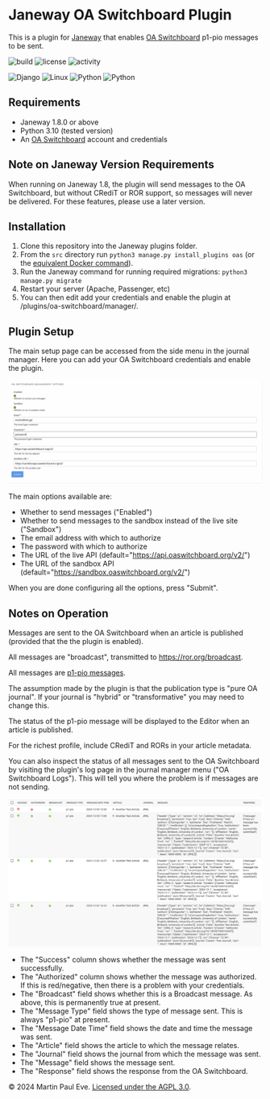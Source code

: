 # Janeway OA Switchboard Plugin
This is a plugin for [Janeway](https://janeway.systems/) that enables [OA Switchboard](https://www.oaswitchboard.org/) p1-pio messages to be sent.

![build](https://img.shields.io/github/actions/workflow/status/openlibhums/oaswitchboard/linting.yaml) ![license](https://img.shields.io/github/license/openlibhums/oaswitchboard) ![activity](https://img.shields.io/github/last-commit/openlibhums/oaswitchboard)

![Django](https://img.shields.io/badge/Django-%23FF9900.svg?style=for-the-badge&logo=django&logoColor=white) ![Linux](https://img.shields.io/badge/Linux-FCC624?style=for-the-badge&logo=linux&logoColor=black) ![Python](https://img.shields.io/badge/python-3670A0?style=for-the-badge&logo=python&logoColor=ffdd54) ![Python](https://img.shields.io/badge/janeway-000000?style=for-the-badge&logo=janeway&logoColor=ffdd54)

## Requirements
* Janeway 1.8.0 or above
* Python 3.10 (tested version)
* An [OA Switchboard](https://www.oaswitchboard.org/) account and credentials

## Note on Janeway Version Requirements
When running on Janeway 1.8, the plugin will send messages to the OA Switchboard, but without CRediT or ROR support, so messages will never be delivered. For these features, please use a later version.

## Installation
1. Clone this repository into the Janeway plugins folder.
2. From the `src` directory run `python3 manage.py install_plugins oas` (or the [equivalent Docker command](https://janeway.readthedocs.io/en/latest/dev/installation.html)).
3. Run the Janeway command  for running required migrations: `python3 manage.py migrate`
4. Restart your server (Apache, Passenger, etc)
5. You can then edit add your credentials and enable the plugin at <journal>/plugins/oa-switchboard/manager/.

## Plugin Setup
The main setup page can be accessed from the side menu in the journal manager. Here you can add your OA Switchboard credentials and enable the plugin.

![The setup page](docs/setup_page.png)

The main options available are:

* Whether to send messages ("Enabled")
* Whether to send messages to the sandbox instead of the live site ("Sandbox")
* The email address with which to authorize
* The password with which to authorize
* The URL of the live API (default="https://api.oaswitchboard.org/v2/")
* The URL of the sandbox API (default="https://sandbox.oaswitchboard.org/v2/")

When you are done configuring all the options, press "Submit".

## Notes on Operation
Messages are sent to the OA Switchboard when an article is published (provided that the the plugin is enabled).

All messages are "broadcast", transmitted to https://ror.org/broadcast.

All messages are [p1-pio messages](https://www.oaswitchboard.org/blog-post-16oct2022).

The assumption made by the plugin is that the publication type is "pure OA journal". If your journal is "hybrid" or "transformative" you may need to change this.

The status of the p1-pio message will be displayed to the Editor when an article is published.

For the richest profile, include CRediT and RORs in your article metadata.

You can also inspect the status of all messages sent to the OA Switchboard by visiting the plugin's log page in the journal manager menu ("OA Switchboard Logs"). This will tell you where the problem is if messages are not sending.

![The logs page](docs/message_log.png)

* The "Success" column shows whether the message was sent successfully.
* The "Authorized" column shows whether the message was authorized. If this is red/negative, then there is a problem with your credentials.
* The "Broadcast" field shows whether this is a Broadcast message. As above, this is permanently true at present.
* The "Message Type" field shows the type of message sent. This is always "p1-pio" at present.
* The "Message Date Time" field shows the date and time the message was sent.
* The "Article" field shows the article to which the message relates.
* The "Journal" field shows the journal from which the message was sent.
* The "Message" field shows the message sent.
* The "Response" field shows the response from the OA Switchboard.

&copy; 2024 Martin Paul Eve. [Licensed under the AGPL 3.0](LICENSE).